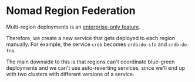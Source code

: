 # Nomad Region Federation

Multi-region deployments is an [enterprise-only feature](https://learn.hashicorp.com/tutorials/nomad/federation).

Therefore, we create a new service that gets deployed to each region manually. For example, the service `crdb` becomes `crdb:do-sfo` and `crdb:do-fra`.

The main downside to this is that regions can't coordinate blue-green deployments and we can't use auto-reverting services, since we'll end up with two clusters with different versions of a service.

